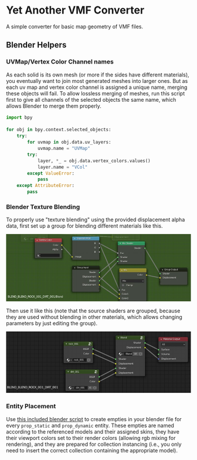 # Yet Another VMF Converter
A simple converter for basic map geometry of VMF files.

## Blender Helpers

### UVMap/Vertex Color Channel names
As each solid is its own mesh (or more if the sides have different materials), you eventually want to join most generated meshes into larger ones.
But as each uv map and vertex color channel is assigned a unique name, merging these objects will fail.
To allow lossless merging of meshes, run this script first to give all channels of the selected objects the same name, which allows Blender to merge them properly.

```python
import bpy

for obj in bpy.context.selected_objects:
    try:
        for uvmap in obj.data.uv_layers:
            uvmap.name = "UVMap"
        try:
            layer, *_ = obj.data.vertex_colors.values()
            layer.name = "VCol"
        except ValueError:
            pass
    except AttributeError:
        pass
```

### Blender Texture Blending
To properly use "texture blending" using the provided displacement alpha data, first set up a group for blending different materials like this.

![blending group](./docdata/blend_group.jpg)

Then use it like this (note that the source shaders are grouped, because they are used without blending in other materials, which allows changing parameters by just editing the group).

![Blending material](./docdata/blend_material.jpg)

### Entity Placement

Use [this included blender script](./blender/operator_file_import_yavc.py) to create empties in your blender file for every `prop_static` and `prop_dynamic` entity.
These empties are named according to the referenced models and their assigned skins, they have their viewport colors set to their render colors (allowing rgb mixing for rendering), and they are prepared for collection instancing (i.e., you only need to insert the correct collection containing the appropriate model). 